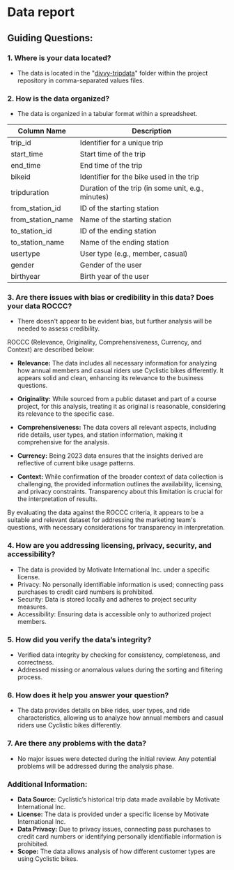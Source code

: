# Data report

## Guiding Questions:

### 1. Where is your data located?
- The data is located in the "[divvy-tripdata](https://divvy-tripdata.s3.amazonaws.com/index.html)" folder within the project repository in comma-separated values files.

### 2. How is the data organized?
- The data is organized in a tabular format within a spreadsheet.

| Column Name    | Description                                    |
| --------------- | ---------------------------------------------- |
| trip_id         | Identifier for a unique trip                    |
| start_time      | Start time of the trip                          |
| end_time        | End time of the trip                            |
| bikeid          | Identifier for the bike used in the trip        |
| tripduration    | Duration of the trip (in some unit, e.g., minutes) |
| from_station_id | ID of the starting station                      |
| from_station_name | Name of the starting station                   |
| to_station_id   | ID of the ending station                        |
| to_station_name | Name of the ending station                      |
| usertype        | User type (e.g., member, casual)                |
| gender          | Gender of the user                              |
| birthyear       | Birth year of the user                          |


### 3. Are there issues with bias or credibility in this data? Does your data ROCCC?
- There doesn't appear to be evident bias, but further analysis will be needed to assess credibility.

ROCCC (Relevance, Originality, Comprehensiveness, Currency, and Context) are described below:

- **Relevance:** The data includes all necessary information for analyzing how annual members and casual riders use Cyclistic bikes differently. It appears solid and clean, enhancing its relevance to the business questions.

- **Originality:** While sourced from a public dataset and part of a course project, for this analysis, treating it as original is reasonable, considering its relevance to the specific case.

- **Comprehensiveness:** The data covers all relevant aspects, including ride details, user types, and station information, making it comprehensive for the analysis.
  
- **Currency:** Being 2023 data ensures that the insights derived are reflective of current bike usage patterns.
  
- **Context:** While confirmation of the broader context of data collection is challenging, the provided information outlines the availability, licensing, and privacy constraints. Transparency about this limitation is crucial for the interpretation of results.

By evaluating the data against the ROCCC criteria, it appears to be a suitable and relevant dataset for addressing the marketing team's questions, with necessary considerations for transparency in interpretation.


### 4. How are you addressing licensing, privacy, security, and accessibility?
- The data is provided by Motivate International Inc. under a specific license.
- Privacy: No personally identifiable information is used; connecting pass purchases to credit card numbers is prohibited.
- Security: Data is stored locally and adheres to project security measures.
- Accessibility: Ensuring data is accessible only to authorized project members.

### 5. How did you verify the data’s integrity?
- Verified data integrity by checking for consistency, completeness, and correctness.
- Addressed missing or anomalous values during the sorting and filtering process.

### 6. How does it help you answer your question?
- The data provides details on bike rides, user types, and ride characteristics, allowing us to analyze how annual members and casual riders use Cyclistic bikes differently.

### 7. Are there any problems with the data?
- No major issues were detected during the initial review. Any potential problems will be addressed during the analysis phase.

### Additional Information:
- **Data Source:** Cyclistic’s historical trip data made available by Motivate International Inc.
- **License:** The data is provided under a specific license by Motivate International Inc.
- **Data Privacy:** Due to privacy issues, connecting pass purchases to credit card numbers or identifying personally identifiable information is prohibited.
- **Scope:** The data allows analysis of how different customer types are using Cyclistic bikes.
